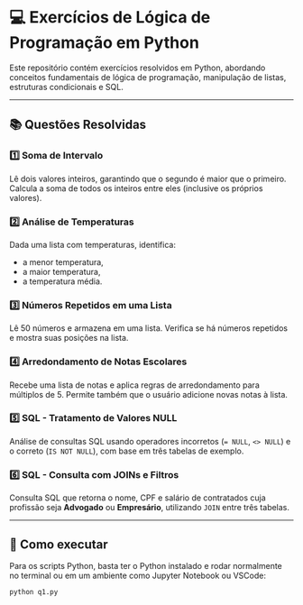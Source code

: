 # 💻 Exercícios de Lógica de Programação em Python

Este repositório contém exercícios resolvidos em Python, abordando conceitos fundamentais de lógica de programação, manipulação de listas, estruturas condicionais e SQL.

---

## 📚 Questões Resolvidas

### 1️⃣ Soma de Intervalo
Lê dois valores inteiros, garantindo que o segundo é maior que o primeiro. Calcula a soma de todos os inteiros entre eles (inclusive os próprios valores).

### 2️⃣ Análise de Temperaturas
Dada uma lista com temperaturas, identifica:
- a menor temperatura,
- a maior temperatura,
- a temperatura média.

### 3️⃣ Números Repetidos em uma Lista
Lê 50 números e armazena em uma lista. Verifica se há números repetidos e mostra suas posições na lista.

### 4️⃣ Arredondamento de Notas Escolares
Recebe uma lista de notas e aplica regras de arredondamento para múltiplos de 5. Permite também que o usuário adicione novas notas à lista.

### 5️⃣ SQL - Tratamento de Valores NULL
Análise de consultas SQL usando operadores incorretos (`= NULL`, `<> NULL`) e o correto (`IS NOT NULL`), com base em três tabelas de exemplo.

### 6️⃣ SQL - Consulta com JOINs e Filtros
Consulta SQL que retorna o nome, CPF e salário de contratados cuja profissão seja **Advogado** ou **Empresário**, utilizando `JOIN` entre três tabelas.

---

## 🚀 Como executar
Para os scripts Python, basta ter o Python instalado e rodar normalmente no terminal ou em um ambiente como Jupyter Notebook ou VSCode:

```bash
python q1.py
